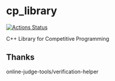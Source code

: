 # cp_library

[![Actions Status](https://github.com/lcj2021/cp_library/workflows/verify/badge.svg)](https://github.com/lcj2021/cp_library/actions)

C++ Library for Competitive Programming

## Thanks

online-judge-tools/verification-helper